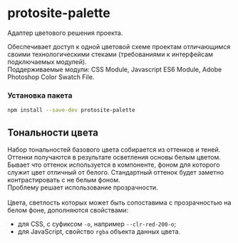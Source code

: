 # protosite-palette

Адаптер цветового решения проекта.

Обеспечивает доступ к одной цветовой схеме проектам отличающимся своими технологическими стеками (требованиями к интерфейсам подключаемых модулей).<br>
Поддерживаемые модули: CSS Module, Javascript ES6 Module, Adobe Photoshop Color Swatch File.


### Установка пакета

```bash
npm install --save-dev protosite-palette
```


## Тональности цвета

Набор тональностей базового цвета собирается из оттенков и теней.<br>
Оттенки получаются в результате осветления основы белым цветом. Бывает что оттенок используется в компоненте, фоном для которого служит цвет отличный от белого. Cтандартный оттенок будет заметно контрастировать с не белым фоном.<br>
Проблему решает использование прозрачности.<br><br>
Цвета, светлость которых может быть сопоставима с прозрачностью на белом фоне, дополняются свойствами:
* для CSS, с суфиксом `-o`, например `--clr-red-200-o`;
* для JavaScript, свойство `rgba` объекта данных цвета.
